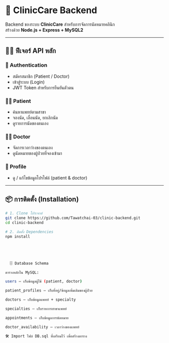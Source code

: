 # 🌿 ClinicCare Backend

Backend ของระบบ **ClinicCare** สำหรับการจัดการนัดหมายคลินิก  
สร้างด้วย **Node.js + Express + MySQL2**  

---

## 👩‍⚕️ ฟีเจอร์ API หลัก

### 🔑 Authentication
- สมัครสมาชิก (Patient / Doctor)  
- เข้าสู่ระบบ (Login)  
- JWT Token สำหรับการยืนยันตัวตน  

### 🧑‍⚕️ Patient
- ค้นหาแพทย์ตามสาขา  
- จองนัด, เลื่อนนัด, ยกเลิกนัด  
- ดูรายการนัดของตนเอง  

### 👨‍⚕️ Doctor
- จัดการเวลาว่างของตนเอง  
- ดูนัดหมายของผู้ป่วยที่จองเข้ามา  

### 👤 Profile
- ดู / แก้ไขข้อมูลโปรไฟล์ (patient & doctor)  

---

## 📦 การติดตั้ง (Installation)

```bash
# 1. Clone โปรเจกต์
git clone https://github.com/Tawatchai-03/clinic-backend.git
cd clinic-backend

# 2. ติดตั้ง Dependencies
npm install





  🗄️ Database Schema

ตารางหลักใน MySQL:

users – เก็บข้อมูลผู้ใช้ (patient, doctor)

patient_profiles – เก็บที่อยู่/ข้อมูลเพิ่มเติมของผู้ป่วย

doctors – เก็บข้อมูลแพทย์ + specialty

specialties – เก็บรายการสาขาแพทย์

appointments – เก็บข้อมูลการนัดหมาย

doctor_availability – เวลาว่างของแพทย์

🛠️ Import ไฟล์ DB.sql ที่เตรียมไว้ เพื่อสร้างตาราง
